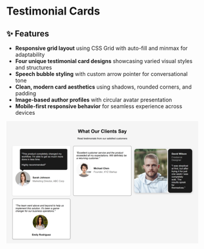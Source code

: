 # Testimonial Cards

## ✨ Features

* **Responsive grid layout** using CSS Grid with auto-fill and minmax for adaptability
* **Four unique testimonial card designs** showcasing varied visual styles and structures
* **Speech bubble styling** with custom arrow pointer for conversational tone
* **Clean, modern card aesthetics** using shadows, rounded corners, and padding
* **Image-based author profiles** with circular avatar presentation
* **Mobile-first responsive behavior** for seamless experience across devices


![Testimonial Cards](testimonial-cards.png)
 